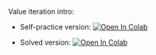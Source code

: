 Value iteration intro:
 * Self-practice version: [![Open In Colab](https://colab.research.google.com/assets/colab-badge.svg)](https://colab.research.google.com/github/girafe-ai/reinforcement-learning/blob/22s_sber/day02_value_based/practice_value_iteration.ipynb)

 * Solved version: [![Open In Colab](https://colab.research.google.com/assets/colab-badge.svg)](https://colab.research.google.com/github/girafe-ai/reinforcement-learning/blob/22s_sber/day02_value_based/practice_value_iteration__solved.ipynb)

